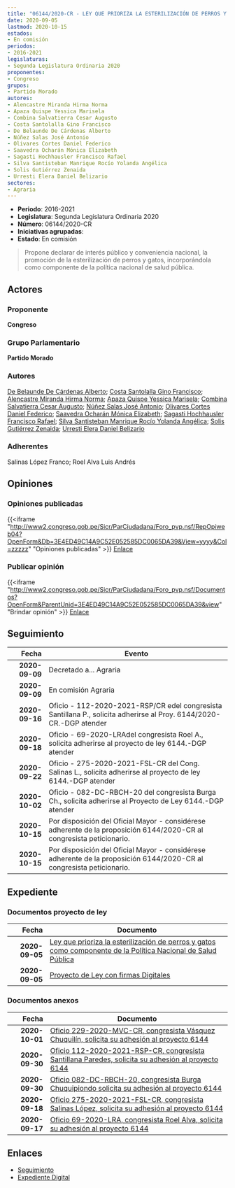 ```yaml
---
title: "06144/2020-CR - LEY QUE PRIORIZA LA ESTERILIZACIÓN DE PERROS Y GATOS CORRESPONDIENTE DE LA POLÍTICA NACIONAL DE SALUD PÚBLICA"
date: 2020-09-05
lastmod: 2020-10-15
estados:
- En comisión
periodos:
- 2016-2021
legislaturas:
- Segunda Legislatura Ordinaria 2020
proponentes:
- Congreso
grupos:
- Partido Morado
autores:
- Alencastre Miranda Hirma Norma
- Apaza Quispe Yessica Marisela
- Combina Salvatierra Cesar Augusto
- Costa Santolalla Gino Francisco
- De Belaunde De Cárdenas Alberto
- Núñez Salas José Antonio
- Olivares Cortes Daniel Federico
- Saavedra Ocharán Mónica Elizabeth
- Sagasti Hochhausler Francisco Rafael
- Silva Santisteban Manrique Rocío Yolanda Angélica
- Solis Gutiérrez Zenaida
- Urresti Elera Daniel Belizario
sectores:
- Agraria
---
```

- **Periodo**: 2016-2021
- **Legislatura**: Segunda Legislatura Ordinaria 2020
- **Número**: 06144/2020-CR
- **Iniciativas agrupadas**: 
- **Estado**: En comisión

> Propone declarar de interés público y conveniencia nacional, la promoción de la esterilización de perros y gatos, incorporándola como componente de la política nacional de salud pública.


## Actores

### Proponente

**Congreso**

### Grupo Parlamentario

**Partido Morado**

### Autores

[De Belaunde De Cárdenas Alberto](mailto:mailto:adebelaunde@congreso.gob.pe); [Costa Santolalla Gino Francisco](mailto:mailto:gcosta@congreso.gob.pe); [Alencastre Miranda Hirma Norma](mailto:mailto:halencastre@congreso.gob.pe); [Apaza Quispe Yessica Marisela](mailto:mailto:yapaza@congreso.gob.pe); [Combina Salvatierra Cesar Augusto](mailto:mailto:ccombina@congreso.gob.pe); [Núñez Salas José Antonio](mailto:mailto:jnunezs@congreso.gob.pe); [Olivares Cortes Daniel Federico](mailto:mailto:dolivares@congreso.gob.pe); [Saavedra Ocharán Mónica Elizabeth](mailto:mailto:msaavedra@congreso.gob.pe); [Sagasti Hochhausler Francisco Rafael](mailto:mailto:fsagasti@congreso.gob.pe); [Silva Santisteban Manrique Rocío Yolanda Angélica](mailto:mailto:rsilvas@congreso.gob.pe); [Solis Gutiérrez Zenaida](mailto:mailto:zsolis@congreso.gob.pe); [Urresti Elera Daniel Belizario](mailto:mailto:durresti@congreso.gob.pe)

### Adherentes

Salinas López Franco; Roel Alva Luis Andrés

## Opiniones

### Opiniones publicadas

{{<iframe "http://www2.congreso.gob.pe/Sicr/ParCiudadana/Foro_pvp.nsf/RepOpiweb04?OpenForm&Db=3E4ED49C14A9C52E052585DC0065DA39&View=yyyy&Col=zzzzz" "Opiniones publicadas" >}}
[Enlace](http://www2.congreso.gob.pe/Sicr/ParCiudadana/Foro_pvp.nsf/RepOpiweb04?OpenForm&Db=3E4ED49C14A9C52E052585DC0065DA39&View=yyyy&Col=zzzzz)

### Publicar opinión

{{<iframe "http://www2.congreso.gob.pe/Sicr/ParCiudadana/Foro_pvp.nsf/Documentos?OpenForm&ParentUnid=3E4ED49C14A9C52E052585DC0065DA39&view" "Brindar opinión" >}}
[Enlace](http://www2.congreso.gob.pe/Sicr/ParCiudadana/Foro_pvp.nsf/Documentos?OpenForm&ParentUnid=3E4ED49C14A9C52E052585DC0065DA39&view)


## Seguimiento

| Fecha | Evento |
|------:|--------|
| **2020-09-09** | Decretado a... Agraria |
| **2020-09-09** | En comisión Agraria |
| **2020-09-16** | Oficio - 112-2020-2021-RSP/CR edel congresista Santillana P., solicita adherirse al Proy. 6144/2020-CR.-DGP atender |
| **2020-09-18** | Oficio - 69-2020-LRAdel congresista Roel A., solicita adherirse al proyecto de ley 6144.-DGP atender |
| **2020-09-22** | Oficio - 275-2020-2021-FSL-CR del Cong. Salinas L., solicita adherirse al proyecto de ley 6144.-DGP atender |
| **2020-10-02** | Oficio - 082-DC-RBCH-20 del congresista Burga Ch., solicita adherirse al Proyecto de Ley 6144.-DGP atender |
| **2020-10-15** | Por disposición del Oficial Mayor - considérese adherente de la proposición 6144/2020-CR al congresista peticionario. |
| **2020-10-15** | Por disposición del Oficial Mayor - considérese adherente de la proposición 6144/2020-CR al congresista peticionario. |

## Expediente

### Documentos proyecto de ley

| Fecha | Documento |
|------:|-----------|
| **2020-09-05** | [Ley que prioriza la esterilización de perros y gatos como componente de la Política Nacional de Salud Pública](http://www.leyes.congreso.gob.pe/Documentos/2016_2021/Proyectos_de_Ley_y_de_Resoluciones_Legislativas/PL06144-20200905.pdf) |
| **2020-09-05** | [Proyecto de Ley con firmas Digitales](http://www.leyes.congreso.gob.pe/Documentos/2016_2021/Proyectos_de_Ley_y_de_Resoluciones_Legislativas/Proyectos_Firmas_digitales/PL06144.pdf) |

### Documentos anexos

| Fecha | Documento |
|------:|-----------|
| **2020-10-01** | [Oficio 229-2020-MVC-CR, congresista Vásquez Chuquilín, solicita su adhesión al proyecto 6144](http://www.leyes.congreso.gob.pe/Documentos/2016_2021/Adhesiones/Proyectos_de_Ley/OFICIO-229-2020-MVC-CR.pdf) |
| **2020-09-30** | [Oficio 112-2020-2021-RSP-CR, congresista Santillana Paredes, solicita su adhesión al proyecto 6144](http://www.leyes.congreso.gob.pe/Documentos/2016_2021/Adhesiones/Proyectos_de_Ley/OFICIO-112-2020-2021-RSP-CR.pdf) |
| **2020-09-30** | [Oficio 082-DC-RBCH-20, congresista Burga Chuquipiondo solicita su adhesión al proyecto 6144](http://www.leyes.congreso.gob.pe/Documentos/2016_2021/Adhesiones/Proyectos_de_Ley/OFICIO-082-DC-RBCH-20.pdf) |
| **2020-09-18** | [Oficio 275-2020-2021-FSL-CR, congresista Salinas López, solicita su adhesión al proyecto 6144](http://www.leyes.congreso.gob.pe/Documentos/2016_2021/Adhesiones/Proyectos_de_Ley/OFICIO-275-2020-2021-FSL-CR.pdf) |
| **2020-09-17** | [Oficio 69-2020-LRA, congresista Roel Alva, solicita su adhesión al proyecto 6144](http://www.leyes.congreso.gob.pe/Documentos/2016_2021/Adhesiones/Proyectos_de_Ley/OFICIO-69-2020-LRA.pdf) |

## Enlaces

- [Seguimiento](http://www2.congreso.gob.pe/Sicr/TraDocEstProc/CLProLey2016.nsf/f7fff46988ca05b1052578e100829cc7/4f6c00fdfe792d6e052585db001041f5?OpenDocument)
- [Expediente Digital](http://www2.congreso.gob.pe/Sicr/TraDocEstProc/Expvirt_2011.nsf/visbusqptramdoc1621/06144?opendocument)

